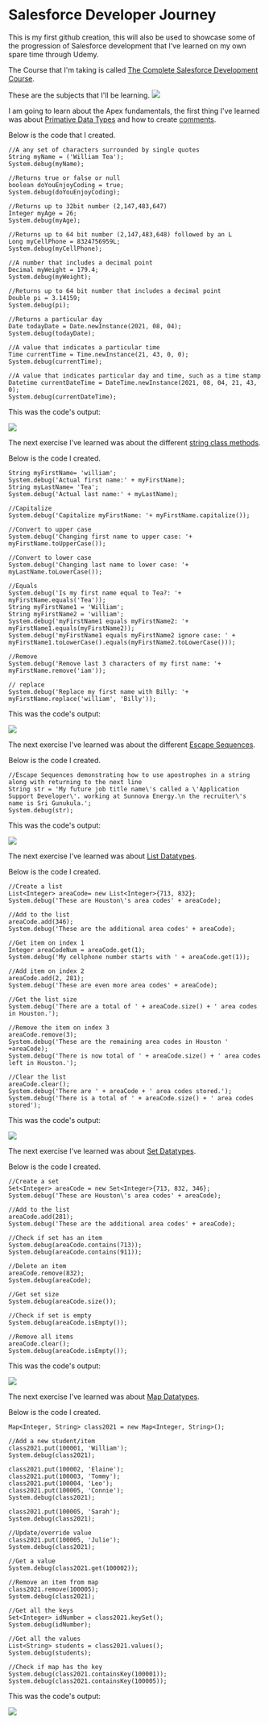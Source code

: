 # Salesforce Developer Journey

This is my first github creation, this will also be used to showcase some of the progression of Salesforce development that I've learned on my own spare time through Udemy.

The Course that I'm taking is called [The Complete Salesforce Development Course](https://www.udemy.com/course/salesforce-development/).

These are the subjects that I'll be learning.
<img src="/images/Udemy - What you'll learn.PNG" />

I am going to learn about the Apex fundamentals, the first thing I've learned was about [Primative Data Types](https://developer.salesforce.com/docs/atlas.en-us.apexcode.meta/apexcode/langCon_apex_primitives.htm) and how to create [comments](https://developer.salesforce.com/docs/atlas.en-us.apexcode.meta/apexcode/langCon_apex_expressions_comments.htm).

Below is the code that I created.
```apex
//A any set of characters surrounded by single quotes
String myName = ('William Tea');
System.debug(myName);

//Returns true or false or null
boolean doYouEnjoyCoding = true;
System.debug(doYouEnjoyCoding);

//Returns up to 32bit number (2,147,483,647)
Integer myAge = 26;
System.debug(myAge);

//Returns up to 64 bit number (2,147,483,648) followed by an L
Long myCellPhone = 8324756959L;
System.debug(myCellPhone);

//A number that includes a decimal point
Decimal myWeight = 179.4;
System.debug(myWeight);

//Returns up to 64 bit number that includes a decimal point
Double pi = 3.14159;
System.debug(pi);

//Returns a particular day
Date todayDate = Date.newInstance(2021, 08, 04);
System.debug(todayDate);

//A value that indicates a particular time
Time currentTime = Time.newInstance(21, 43, 0, 0);
System.debug(currentTime);

//A value that indicates particular day and time, such as a time stamp
Datetime currentDateTime = DateTime.newInstance(2021, 08, 04, 21, 43, 0);
System.debug(currentDateTime);
```

This was the code's output:

<img src="/images/Primative Data Types.PNG" />

The next exercise I've learned was about the different [string class methods](https://developer.salesforce.com/docs/atlas.en-us.apexref.meta/apexref/apex_methods_system_string.htm).

Below is the code I created.
```apex
String myFirstName= 'william';
System.debug('Actual first name:' + myFirstName);
String myLastName= 'Tea';
System.debug('Actual last name:' + myLastName);

//Capitalize
System.debug('Capitalize myFirstName: '+ myFirstName.capitalize());

//Convert to upper case
System.debug('Changing first name to upper case: '+ myFirstName.toUpperCase());

//Convert to lower case
System.debug('Changing last name to lower case: '+ myLastName.toLowerCase());

//Equals
System.debug('Is my first name equal to Tea?: '+ myFirstName.equals('Tea'));
String myFirstName1 = 'William';
String myFirstName2 = 'william';
System.debug('myFirstName1 equals myFirstName2: '+ myFirstName1.equals(myFirstName2));
System.debug('myFirstName1 equals myFirstName2 ignore case: ' + myFirstName1.toLowerCase().equals(myFirstName2.toLowerCase()));

//Remove
System.debug('Remove last 3 characters of my first name: '+ myFirstName.remove('iam'));

// replace
System.debug('Replace my first name with Billy: '+ myFirstName.replace('william', 'Billy'));
```

This was the code's output:

<img src="/images/String Class Methods.PNG" />

The next exercise I've learned was about the different [Escape Sequences](https://developer.salesforce.com/docs/atlas.en-us.soql_sosl.meta/soql_sosl/sforce_api_calls_soql_select_quotedstringescapes.htm).

Below is the code I created.
```apex
//Escape Sequences demonstrating how to use apostrophes in a string along with returning to the next line 
String str = 'My future job title name\'s called a \'Application Support Developer\'. working at Sunnova Energy.\n the recruiter\'s name is Sri Gunukula.';
System.debug(str);
```

This was the code's output:

<img src="/images/Escape Sequence.PNG" />

The next exercise I've learned was about [List Datatypes](https://developer.salesforce.com/docs/atlas.en-us.apexcode.meta/apexcode/langCon_apex_collections_lists.htm).

Below is the code I created.
```apex
//Create a list
List<Integer> areaCode= new List<Integer>{713, 832};
System.debug('These are Houston\'s area codes' + areaCode);

//Add to the list
areaCode.add(346);
System.debug('These are the additional area codes' + areaCode);

//Get item on index 1
Integer areaCodeNum = areaCode.get(1);
System.debug('My cellphone number starts with ' + areaCode.get(1));

//Add item on index 2
areaCode.add(2, 281);
System.debug('These are even more area codes' + areaCode);

//Get the list size
System.debug('There are a total of ' + areaCode.size() + ' area codes in Houston.');

//Remove the item on index 3
areaCode.remove(3);
System.debug('These are the remaining area codes in Houston ' +areaCode);
System.debug('There is now total of ' + areaCode.size() + ' area codes left in Houston.');

//Clear the list
areaCode.clear();
System.debug('There are ' + areaCode + ' area codes stored.');
System.debug('There is a total of ' + areaCode.size() + ' area codes stored');
```

This was the code's output:

<img src="/images/List Data Types.PNG" />

The next exercise I've learned was about  [Set Datatypes](https://developer.salesforce.com/docs/atlas.en-us.apexcode.meta/apexcode/langCon_apex_collections_sets.htm).

Below is the code I created.
```apex
//Create a set
Set<Integer> areaCode = new Set<Integer>{713, 832, 346};
System.debug('These are Houston\'s area codes' + areaCode);

//Add to the list
areaCode.add(281);
System.debug('These are the additional area codes' + areaCode);

//Check if set has an item
System.debug(areaCode.contains(713));
System.debug(areaCode.contains(911));

//Delete an item
areaCode.remove(832);
System.debug(areaCode);

//Get set size
System.debug(areaCode.size());

//Check if set is empty
System.debug(areaCode.isEmpty());

//Remove all items
areaCode.clear();
System.debug(areaCode.isEmpty());
```

This was the code's output:

<img src="/images/Set Data Types.PNG" />

The next exercise I've learned was about  [Map Datatypes](https://developer.salesforce.com/docs/atlas.en-us.apexcode.meta/apexcode/langCon_apex_collections_maps.htm).

Below is the code I created.
```apex
Map<Integer, String> class2021 = new Map<Integer, String>();

//Add a new student/item
class2021.put(100001, 'William');
System.debug(class2021);

class2021.put(100002, 'Elaine');
class2021.put(100003, 'Tommy');
class2021.put(100004, 'Leo');
class2021.put(100005, 'Connie');
System.debug(class2021);

class2021.put(100005, 'Sarah');
System.debug(class2021);

//Update/override value
class2021.put(100005, 'Julie');
System.debug(class2021);

//Get a value
System.debug(class2021.get(100002));

//Remove an item from map
class2021.remove(100005);
System.debug(class2021);

//Get all the keys
Set<Integer> idNumber = class2021.keySet();
System.debug(idNumber);

//Get all the values
List<String> students = class2021.values();
System.debug(students);

//Check if map has the key
System.debug(class2021.containsKey(100001));
System.debug(class2021.containsKey(100005));
```

This was the code's output:

<img src="/images/Map Data Types.PNG" />

